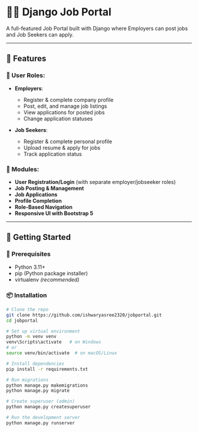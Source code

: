 # 🧑‍💼 Django Job Portal

A full-featured Job Portal built with Django where Employers can post jobs and Job Seekers can apply.

---

## 🔧 Features

### 👤 User Roles:
- **Employers**:
  - Register & complete company profile
  - Post, edit, and manage job listings
  - View applications for posted jobs
  - Change application statuses

- **Job Seekers**:
  - Register & complete personal profile
  - Upload resume & apply for jobs
  - Track application status

### 🧩 Modules:
- **User Registration/Login** (with separate employer/jobseeker roles)
- **Job Posting & Management**
- **Job Applications**
- **Profile Completion**
- **Role-Based Navigation**
- **Responsive UI with Bootstrap 5**

---

## 🚀 Getting Started

### 🔑 Prerequisites

- Python 3.11+
- pip (Python package installer)
- virtualenv *(recommended)*

### 📦 Installation

```bash
# Clone the repo
git clone https://github.com/ishwaryasree2320/jobportal.git
cd jobportal

# Set up virtual environment
python -m venv venv
venv\Scripts\activate   # on Windows
# or
source venv/bin/activate  # on macOS/Linux

# Install dependencies
pip install -r requirements.txt

# Run migrations
python manage.py makemigrations
python manage.py migrate

# Create superuser (admin)
python manage.py createsuperuser

# Run the development server
python manage.py runserver
